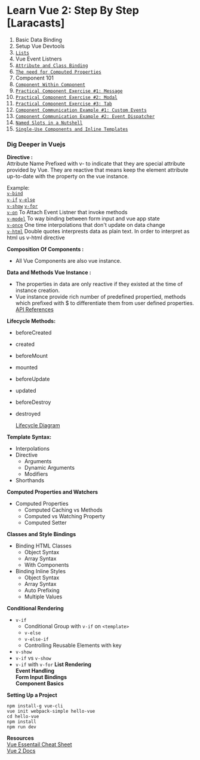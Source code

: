# Learn Vue 2: Step By Step [Laracasts]

1. Basic Data Binding  
2. Setup Vue Devtools
3. <a target="_blank" href="https://github.com/prakhargvp/laracast_learn_vue-2/blob/master/playground/list.html" >`Lists`</a>
4. Vue Event Listners
5. <a target="_blank" href="https://github.com/prakhargvp/laracast_learn_vue-2/blob/master/playground/attribute_class-binding.html" >`Attribute and Class Binding`</a>
6.  <a target="_blank" href="https://github.com/prakhargvp/laracast_learn_vue-2/blob/master/playground/computed_properties.html" >`The need for Computed Properties`</a>
7. Component 101
8.  <a target="_blank" href="https://github.com/prakhargvp/laracast_learn_vue-2/blob/master/playground/component_within_component.html" >`Component Within Component`</a>
9.  <a target="_blank" href="https://github.com/prakhargvp/laracast_learn_vue-2/blob/master/playground/message_component.html" >`Practical Component Exercise #1: Message`</a>
10.  <a target="_blank" href="https://github.com/prakhargvp/laracast_learn_vue-2/blob/master/playground/modal_component.html" >`Practical Component Exercise #2: Modal`</a>
11.  <a target="_blank" href="https://github.com/prakhargvp/laracast_learn_vue-2/blob/master/playground/tabs.html" >`Practical Component Exercise #3: Tab`</a>
12.  <a target="_blank" href="https://github.com/prakhargvp/laracast_learn_vue-2/blob/master/playground/child_parent_communication-custom_event.html" >`Component Communication Example #1: Custom Events`</a>
13.  <a target="_blank" href="https://github.com/prakhargvp/laracast_learn_vue-2/blob/master/playground/child_parent_communication-event_dispatcher.html" >`Component Communication Example #2: Event Dispatcher`</a>
14. <a target="_blank" href="https://github.com/prakhargvp/laracast_learn_vue-2/blob/master/playground/named_slot.html">`Named Slots in a Nutshell`</a>
15. <a target="_blank" href="https://github.com/prakhargvp/laracast_learn_vue-2/blob/master/playground/single_use_component-inline_template.html">`Single-Use Components and Inline Templates`</a>


### Dig Deeper in Vuejs
**Directive :**  
	Attribute Name Prefixed with v- to indicate that they are special attribute provided by Vue. They are reactive that means keep the element attribute up-to-date with the property on the vue instance.

Example:  
[`v-bind`]()  
[`v-if`]()
[`v-else`]()  
[`v-show`]()
[`v-for`]()  
[`v-on`]() To Attach Event Listner that invoke methods  
[`v-model`]() To way binding between form input and vue app state  
[`v-once`]() One time interpolations that don't update on data change  
[`v-html`](https://vuejs.org/v2/api/#v-html) Double quotes interprests data as plain text. In order to interpret as html us v-html directive     


**Composition Of Components :**
- All Vue Components are also vue instance.

**Data and Methods Vue Instance :**
- The properties in data are only reactive if they existed at the time of instance creation.
- Vue instance provide rich number of predefined propertied, methods which prefixed with $ to differentiate them from user defined properties.  
	[API References](https://vuejs.org/v2/api/#Instance-Properties)

**Lifecycle Methods:**  
- beforeCreated
- created
- beforeMount
- mounted
- beforeUpdate
- updated
- beforeDestroy
- destroyed

	[Lifecycle Diagram](https://vuejs.org/v2/guide/instance.html#Lifecycle-Diagram)

**Template Syntax:**  
- Interpolations
- Directive
	- Arguments
	- Dynamic Arguments
	- Modifiers
- Shorthands

**Computed Properties and Watchers**
- Computed Properties
	- Computed Caching vs Methods
	- Computed vs Watching Property
	- Computed Setter

**Classes and Style Bindings**  
- Binding HTML Classes
	- Object Syntax
	- Array Syntax
	- With Components
- Binding Inline Styles
	- Object Syntax
	- Array Syntax
	- Auto Prefixing
	- Multiple Values

**Conditional Rendering**  
- `v-if`
	- Conditional Group with `v-if` on `<template>`
	- `v-else`
	- `v-else-if`
	- Controlling Reusable Elements with key
- `v-show`
- `v-if` vs `v-show`
- `v-if` with `v-for` 
**List Rendering**  
**Event Handling**  
**Form Input Bindings**  
**Component Basics**  

**Setting Up a Project**  
```
npm install-g vue-cli  
vue init webpack-simple hello-vue  
cd hello-vue  
npm install  
npm run dev  
```

**Resources**  
[Vue Essentail Cheat Sheet](https://www.vuemastery.com/pdf/Vue-Essentials-Cheat-Sheet.pdf)  
[Vue 2 Docs](https://vuejs.org/v2/guide/)